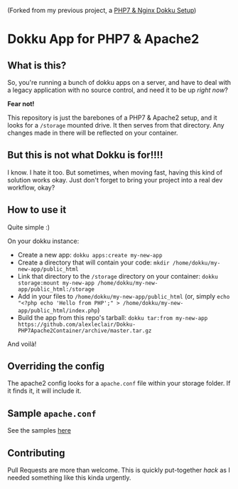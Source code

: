 (Forked from my previous project, a [PHP7 & Nginx Dokku Setup](https://github.com/alexleclair/Dokku-PHP7NginxContainer))
# Dokku App for PHP7 & Apache2
## What is this?
So, you're running a bunch of dokku apps on a server, and have to deal with a legacy application with no source control, and need it to be up _right now_?

**Fear not!** 

This repository is just the barebones of a PHP7 & Apache2 setup, and it looks for a `/storage` mounted drive. It then serves from that directory.
Any changes made in there will be reflected on your container.

## But this is not what Dokku is for!!!!
I know. I hate it too. But sometimes, when moving fast, having this kind of solution works okay. Just don't forget to bring your project into a real dev workflow, okay?

## How to use it
Quite simple :)

On your dokku instance: 

- Create a new app: `dokku apps:create my-new-app`
- Create a directory that will contain your code: `mkdir /home/dokku/my-new-app/public_html`
- Link that directory to the `/storage` directory on your container: `dokku storage:mount my-new-app /home/dokku/my-new-app/public_html:/storage`
- Add in your files to `/home/dokku/my-new-app/public_html` (or, simply `echo "<?php echo 'Hello from PHP';" > /home/dokku/my-new-app/public_html/index.php`)
- Build the app from this repo's tarball: `dokku tar:from my-new-app https://github.com/alexleclair/Dokku-PHP7Apache2Container/archive/master.tar.gz`

And voilà!

## Overriding the config
The apache2 config looks for a `apache.conf` file within your storage folder. If it finds it, it will include it.

## Sample `apache.conf` 
See the samples [here](https://github.com/alexleclair/Dokku-PHP7Apache2Container/blob/master/samples/README.md)

## Contributing
Pull Requests are more than welcome. This is quickly put-together _hack_ as I needed something like this kinda urgently.
